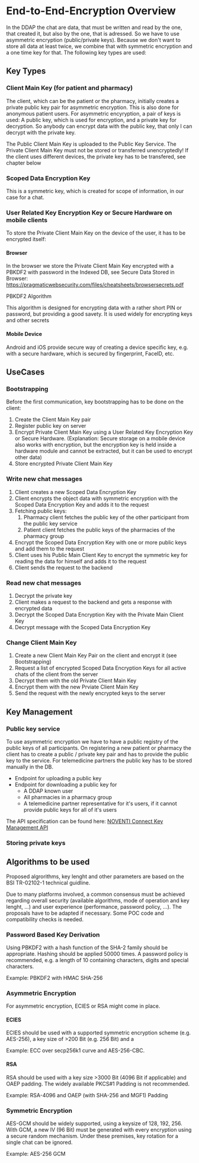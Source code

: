 # End-to-End-Encryption Overview

<!-- toc -->
<!-- /toc -->

In the DDAP the chat are data, that must be written and read by the one, that created it, but also by the one, that is adressed. So we have to use asymmetric encryption (public/private keys). Because we don't want to store all data at least twice, we combine that with symmetric encryption and a one time key for that. The following key types are used:

## Key Types
### Client Main Key (for patient and pharmacy)

The client, which can be the patient or the pharmacy, initially creates a private public key pair for asymmetric encryption. This is also done for anonymous patient users. For asymmetric encyryption, a pair of keys is used: A public key, which is used for encryption, and a private key for decryption. So anybody can encrypt data with the public key, that only I can decrypt with the private key.

The Public Client Main Key is uploaded to the Public Key Service. The Private Client Main Key must not be stored or transferred unencryptedly! If the client uses different devices, the private key has to be transfered, see chapter below

### Scoped Data Encryption Key

This is a symmetric key, which is created for scope of information, in our case for a chat.
### User Related Key Encryption Key or Secure Hardware on mobile clients

To store the Private Client Main Key on the device of the user, it has to be encrypted itself:

#### Browser

In the browser we store the Private Client Main Key encrypted with a PBKDF2 with password in the Indexed DB, see Secure Data Stored in Browser: https://pragmaticwebsecurity.com/files/cheatsheets/browsersecrets.pdf

PBKDF2 Algorithm

This algorithm is designed for encrypting data with a rather short PIN or password, but providing a good savety. It is used widely for encrypting keys and other secrets

#### Mobile Device

Android and iOS provide secure way of creating a device specific key, e.g. with a secure hardware, which is secured by fingerprint, FaceID, etc.

## UseCases

### Bootstrapping

Before the first communication, key bootstrapping has to be done on the client:

1. Create the Client Main Key pair
2. Register public key on server
3. Encrypt Private Client Main Key using a User Related Key Encryption Key or Secure Hardware. (Explanation: Secure storage on a mobile device also works with encryption, but the encryption key is held inside a hardware module and cannot be extracted, but it can be used to encrypt other data)
4. Store encrypted Private Client Main Key

### Write new chat messages
1. Client creates a new Scoped Data Encryption Key
2. Client encrypts the object data with symmetric encryption with the Scoped Data Encryption Key and adds it to the request
3. Fetching public keys:
     1. Pharmacy client fetches the public key of the other participant from the public key service
     2. Patient client fetches the public keys of the pharmacies of the pharmacy group
4. Encrypt the Scoped Data Encryption Key with one or more public keys and add them to the request
5. Client uses his Public Main Client Key to encrypt the symmetric key for reading the data for himself and adds it to the request
6. Client sends the request to the backend

### Read new chat messages

1. Decrypt the private key
2. Client makes a request to the backend and gets a response with encrypted data
3. Decrypt the Scoped Data Encryption Key with the Private Main Client Key
4. Decrypt message with the Scoped Data Encryption Key

### Change Client Main Key

1. Create a new Client Main Key Pair on the client and encrypt it (see Bootstrapping)
2. Request a list of encrypted Scoped Data Encryption Keys for all active chats of the client from the server
3. Decrypt them with the old Private Client Main Key
4. Encrypt them with the new Prviate Client Main Key
5. Send the request with the newly encrypted keys to the server

## Key Management
### Public key service

To use asymmetric encryption we have to have a public registry of the public keys of all participants. On registering a new patient or pharmacy the client has to create a public / private key pair and has to provide the public key to the service. For telemedicine partners the public key has to be stored manually in the DB.

- Endpoint for uploading a public key
- Endpoint for downloading a public key for
  - A DDAP known user
  - All pharmacies in a pharmacy group
  - A telemedicine partner representative for it's users, if it cannot provide public keys for all of it's users
  
The API specification can be found here: <a href="../connect-api/connect-key-management-api-v1.html">NOVENTI Connect Key Management API</a>  
  
### Storing private keys


## Algorithms to be used

Proposed algrorithms, key lenght and other parameters are based on the BSI TR-02102-1 technical guidline.

Due to many platforms involved, a common consensus must be achieved regarding overall security (available algorithms, mode of operation and key lenght, ...) and user experience (performance, password policy, ...). The proposals have to be adapted if necessary. Some POC code and compatibility checks is needed.

### Password Based Key Derivation

Using PBKDF2 with a hash function of the SHA-2 family should be appropriate. Hashing should be applied 50000 times. A password policy is recommended, e.g. a length of 10 containing characters, digits and special characters.

Example: PBKDF2 with HMAC SHA-256
### Asymmetric Encryption

For asymmetric encryption, ECIES or RSA might come in place.

#### ECIES

ECIES should be used with a supported symmetric encryption scheme (e.g. AES-256), a key size of >200 Bit (e.g. 256 Bit) and a

Example: ECC over secp256k1 curve and AES-256-CBC.

#### RSA

RSA should be used with a key size >3000 Bit (4096 Bit if applicable) and OAEP padding. The widely available PKCS#1 Padding is not recommended.

Example: RSA-4096 and OAEP (with SHA-256 and MGF1) Padding

### Symmetric Encryption

AES-GCM should be widely supported, using a keysize of 128, 192, 256. With GCM, a new IV (96 Bit) must be generated with every encryption using a secure random mechanism. Under these premises, key rotation for a single chat can be ignored.

Example: AES-256 GCM  